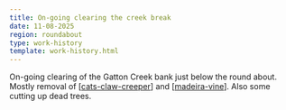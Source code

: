 ```yaml
---
title: On-going clearing the creek break
date: 11-08-2025
region: roundabout
type: work-history
template: work-history.html
---
```


On-going clearing of the Gatton Creek bank just below the round about. Mostly removal of [[cats-claw-creeper]] and [[madeira-vine]]. Also some cutting up dead trees.

[//begin]: # "Autogenerated link references for markdown compatibility"
[cats-claw-creeper]: ../../plants/cats-claw-creeper "Cat's claw creeper (Dolichandra unguis-cati)"
[madeira-vine]: ../../plants/madeira-vine "Madeira vine (Anredera cordifolia)"
[//end]: # "Autogenerated link references"